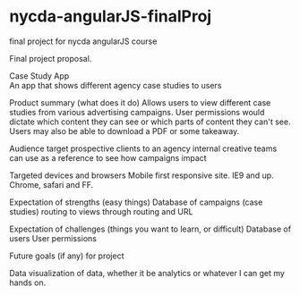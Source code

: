nycda-angularJS-finalProj
=========================

final project for nycda angularJS course

Final project proposal.

Case Study App<br>
An app that shows different agency case studies to users 

Product summary (what does it do)
Allows users to view different case studies from various advertising campaigns.
User permissions would dictate which content they can see or which parts of content they can't see.
Users may also be able to download a PDF or some takeaway.

Audience target
prospective clients to an agency
internal creative teams can use as a reference to see how campaigns impact

Targeted devices and browsers
Mobile first responsive site.
IE9 and up.
Chrome, safari and FF.

Expectation of strengths (easy things)
Database of campaigns (case studies)
routing to views through routing and URL


Expectation of challenges (things you want to learn, or difficult)
Database of users
User permissions


Future goals (if any) for project

Data visualization of data, whether it be analytics or whatever I can get my hands on.


